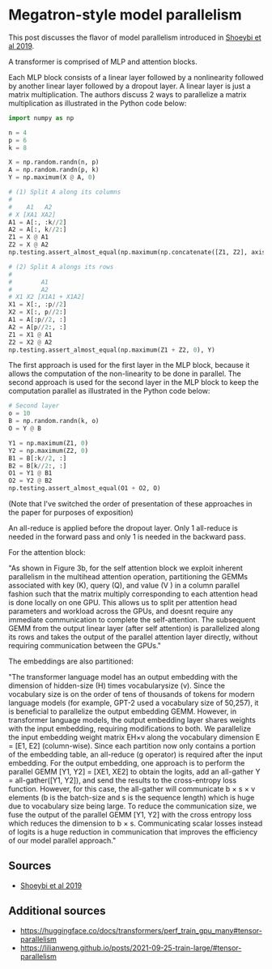 # Megatron-style model parallelism

This post discusses the flavor of model parallelism introduced in [Shoeybi et al 2019](https://arxiv.org/abs/1909.08053).

A transformer is comprised of MLP and attention blocks.

Each MLP block consists of a linear layer followed by a nonlinearity followed by another linear layer followed by a dropout layer. A linear layer is just a matrix multiplication. The authors discuss 2 ways to parallelize a matrix multiplication as illustrated in the Python code below:

```python
import numpy as np

n = 4
p = 6
k = 8

X = np.random.randn(n, p)
A = np.random.randn(p, k)
Y = np.maximum(X @ A, 0)

# (1) Split A along its columns
#
#    A1   A2
# X [XA1 XA2]
A1 = A[:, :k//2]
A2 = A[:, k//2:]
Z1 = X @ A1
Z2 = X @ A2
np.testing.assert_almost_equal(np.maximum(np.concatenate([Z1, Z2], axis=1), 0), Y)

# (2) Split A alongs its rows
#        
#        A1
#        A2
# X1 X2 [X1A1 + X1A2]
X1 = X[:, :p//2]
X2 = X[:, p//2:]
A1 = A[:p//2, :]
A2 = A[p//2:, :]
Z1 = X1 @ A1
Z2 = X2 @ A2
np.testing.assert_almost_equal(np.maximum(Z1 + Z2, 0), Y)
```

The first approach is used for the first layer in the MLP block, because it allows the computation of the non-linearity to be done in parallel. The second approach is used for the second layer in the MLP block to keep the computation parallel as illustrated in the Python code below: 

```python
# Second layer
o = 10
B = np.random.randn(k, o)
O = Y @ B

Y1 = np.maximum(Z1, 0)
Y2 = np.maximum(Z2, 0)
B1 = B[:k//2, :]
B2 = B[k//2:, :]
O1 = Y1 @ B1
O2 = Y2 @ B2
np.testing.assert_almost_equal(O1 + O2, O)
```

(Note that I've switched the order of presentation of these approaches in the paper for purposes of exposition)

An all-reduce is applied before the dropout layer. Only 1 all-reduce is needed in the forward pass and only 1 is needed in the backward pass.

For the attention block:

"As shown in Figure 3b, for the self attention block we exploit inherent parallelism in the multihead attention operation, partitioning the GEMMs associated with key (K), query (Q), and value (V ) in a column parallel fashion such that the matrix multiply corresponding to each attention head is done locally on one GPU. This allows us to split per attention head parameters and workload across the GPUs, and
doesnt require any immediate communication to complete the self-attention. The subsequent GEMM from the output
linear layer (after self attention) is parallelized along its rows and takes the output of the parallel attention layer directly, without requiring communication between the GPUs."

The embeddings are also partitioned:

"The transformer language model has an output embedding with the dimension of hidden-size (H) times vocabularysize (v). Since the vocabulary size is on the order of tens of thousands of tokens for modern language models (for example, GPT-2 used a vocabulary size of 50,257), it is beneficial to parallelize the output embedding GEMM. However, in transformer language models, the output embedding layer shares weights with the input embedding, requiring modifications to both. We parallelize the input embedding weight matrix EH×v along the vocabulary dimension E = [E1, E2] (column-wise). Since each partition now only contains a portion of the embedding table, an all-reduce (g
operator) is required after the input embedding. For the output embedding, one approach is to perform the parallel GEMM [Y1, Y2] = [XE1, XE2] to obtain the logits, add an all-gather Y = all-gather([Y1, Y2]), and send the results to the cross-entropy loss function. However, for this case, the all-gather will communicate b × s × v elements (b is the batch-size and s is the sequence length) which is huge due to vocabulary size being large. To reduce the communication size, we fuse the output of the parallel GEMM [Y1, Y2] with the cross entropy loss which reduces the dimension to b × s. Communicating scalar losses instead of logits is a huge reduction in communication that improves the efficiency of our model parallel approach."

## Sources

* [Shoeybi et al 2019](https://arxiv.org/abs/1909.08053)

## Additional sources

* https://huggingface.co/docs/transformers/perf_train_gpu_many#tensor-parallelism
* https://lilianweng.github.io/posts/2021-09-25-train-large/#tensor-parallelism
